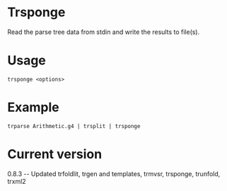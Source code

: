 # Trsponge

Read the parse tree data from stdin and write the
results to file(s).

# Usage

    trsponge <options>

# Example

    trparse Arithmetic.g4 | trsplit | trsponge

# Current version

0.8.3 -- Updated trfoldlit, trgen and templates, trmvsr, trsponge, trunfold, trxml2
